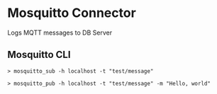 # Mosquitto Connector

Logs MQTT messages to DB Server

## Mosquitto CLI

`> mosquitto_sub -h localhost -t "test/message"`

`> mosquitto_pub -h localhost -t "test/message" -m "Hello, world"`

